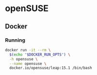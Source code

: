# openSUSE

## Docker

### Running

```sh
docker run -it --rm \
  $(echo "$DOCKER_RUN_OPTS") \
  -h opensuse \
  --name opensuse \
  docker.io/opensuse/leap:15.1 /bin/bash
```
